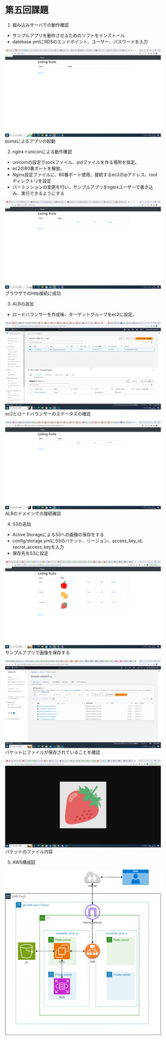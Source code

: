 # 第五回課題
1. 組み込みサーバでの動作確認
- サンプルアプリを動作させるためのソフトをインストール
- datebase.ymlにRDSのエンドポイント、ユーザー、パスワードを入力

![Alt text](img/lesson5/rails.png)
pumaによるアプリの起動

2. nginx＋uniconによる動作確認
- unicornの設定でsockファイル、pidファイルを作る場所を指定。
- ec2の80番ポートを解放。　　　　
- Nginx設定ファイルに、80番ポート使用、接続するec2のipアドレス、rootディレクトリを設定
- パーミッションの変更を行い、サンプルアプリをnginxユーザーで書き込み、実行できるようにする

![Alt text](img/lesson5/nginx+unicorn.png)　
ブラウザでのhttp接続に成功

3. ALBの追加
- ロードバランサーを作成後、ターゲットグループをec2に設定。

![Alt text](img/lesson5/health_status.png)
ec2とロードバランサーのステータスの確認

![Alt text](img/lesson5/alb.png)
ALBのドメインでの接続確認

4. S3の追加
- Active StorageによるS3への画像の保存をする
- config/storage.ymlにS3のバケット、リージョン、access_key_id、
  secret_access_keyを入力
- 保存先をS3に設定

![Alt text](img/lesson5/complete.png)
サンプルアプリで画像を保存する

![Alt text](<img/lesson5/s3_bucket .png>)
バケットにファイルが保存されていることを確認

![Alt text](img/lesson5/s3_strawberry.png)
バケットのファイル内容

5. AWS構成図  

![Alt text](img/lesson5/lesson5-%E3%83%9A%E3%83%BC%E3%82%B82.drawio.png)
